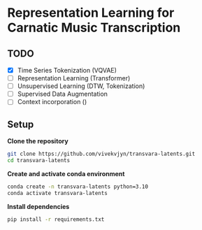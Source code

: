 # Representation Learning for Carnatic Music Transcription

## TODO

- [x] Time Series Tokenization (VQVAE)
- [ ] Representation Learning (Transformer)
- [ ] Unsupervised Learning (DTW, Tokenization)
- [ ] Supervised Data Augmentation
- [ ] Context incorporation ()

## Setup

**Clone the repository**

```bash
git clone https://github.com/vivekvjyn/transvara-latents.git
cd transvara-latents
```

**Create and activate conda environment**

```bash
conda create -n transvara-latents python=3.10
conda activate transvara-latents
```

**Install dependencies**

```bash
pip install -r requirements.txt
```
